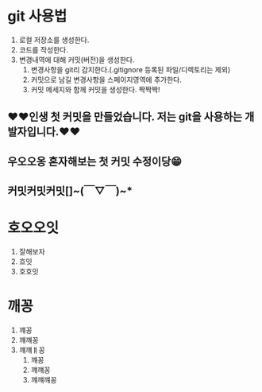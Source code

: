 # git 사용법
1. 로컬 저장소를 생성한다.
2. 코드를 작성한다.
3. 변경내역에 대해 커밋(버전)을 생성한다.
    1. 변경사항을 git리 감지한다.(.gitignore 등록된 파일/디렉토리는 제외)
    2. 커밋으로 남길 변경사항을 스페이지영역에 추가한다.
    3. 커밋 메세지와 함께 커밋을 생성한다. 짝짝짝!



## ❤️❤️인생 첫 커밋을 만들었습니다. 저는 git을 사용하는 개발자입니다.❤️❤️

## 우오오옹 혼자해보는 첫 커밋 수정이당😁

## 커밋커밋커밋[]~(￣▽￣)~*

# 호오오잇
1. 잘해보자
2. 흐잇
3. 호호잇

# 깨꽁
1. 꺠꽁
2. 꺠꺠꽁
3. 꺠꺠ㅒ꽁
   1. 꺠꽁
   2. 꺠꺠꽁
   3. 꺠꺠꺠꽁
   
